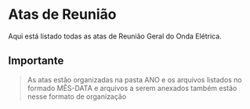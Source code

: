# Atas de Reunião
Aqui está listado todas as atas de Reunião Geral do Onda Elétrica.
## Importante
>As atas estão organizadas na pasta ANO e os arquivos listados no formado MÊS-DATA e arquivos a serem anexados também estão nesse formato de organização
<!--stackedit_data:
eyJoaXN0b3J5IjpbMTAzMzg0MjE4OSwtMTMwMzI2MDg4NF19
-->